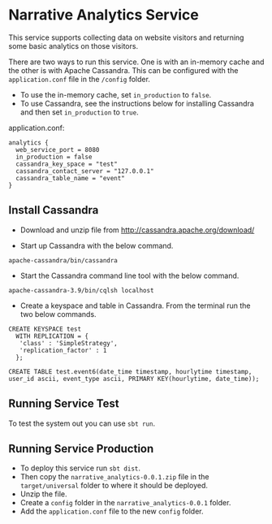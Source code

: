 # Narrative Analytics Service
This service supports collecting data on website visitors and returning some basic analytics on those visitors.

There are two ways to run this service. One is with an in-memory cache and the other is with Apache Cassandra. 
This can be configured with the `application.conf` file in the `/config` folder. 

- To use the in-memory cache, set `in_production` to `false`. 
- To use Cassandra, see the instructions below for installing Cassandra and then set `in_production` to `true`. 

application.conf:
```
analytics {
  web_service_port = 8080
  in_production = false
  cassandra_key_space = "test"
  cassandra_contact_server = "127.0.0.1"
  cassandra_table_name = "event"
}
```

## Install Cassandra
- Download and unzip file from http://cassandra.apache.org/download/

- Start up Cassandra with the below command.
```
apache-cassandra/bin/cassandra
```
- Start the Cassandra command line tool with the below command.
```
apache-cassandra-3.9/bin/cqlsh localhost
```

- Create a keyspace and table in Cassandra. From the terminal run the two below commands.  
```
CREATE KEYSPACE test
  WITH REPLICATION = { 
   'class' : 'SimpleStrategy', 
   'replication_factor' : 1 
  };
```

```
CREATE TABLE test.event6(date_time timestamp, hourlytime timestamp, user_id ascii, event_type ascii, PRIMARY KEY(hourlytime, date_time));
```

## Running Service Test
To test the system out you can use `sbt run`. 

## Running Service Production
- To deploy this service run `sbt dist`. 
- Then copy the `narrative_analytics-0.0.1.zip` file in the `target/universal` folder to where it should be deployed. 
- Unzip the file.
- Create a `config` folder in the `narrative_analytics-0.0.1` folder.
- Add the `application.conf` file to the new `config` folder.